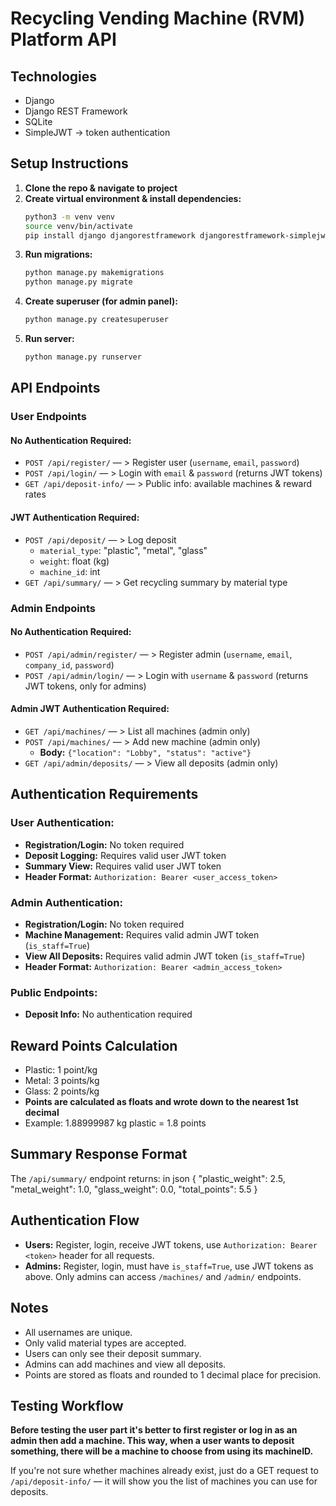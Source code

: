 # Recycling Vending Machine (RVM) Platform API

## Technologies
- Django
- Django REST Framework
- SQLite 
- SimpleJWT -> token authentication

## Setup Instructions

1. **Clone the repo & navigate to project**
2. **Create virtual environment & install dependencies:**
   ```bash
   python3 -m venv venv
   source venv/bin/activate
   pip install django djangorestframework djangorestframework-simplejwt
   ```
3. **Run migrations:**
   ```bash
   python manage.py makemigrations
   python manage.py migrate
   ```
4. **Create superuser (for admin panel):**
   ```bash
   python manage.py createsuperuser
   ```
5. **Run server:**
   ```bash
   python manage.py runserver
   ```

## API Endpoints

### User Endpoints

#### **No Authentication Required:**
- `POST /api/register/` — > Register user (`username`, `email`, `password`)
- `POST /api/login/` — > Login with `email` & `password` (returns JWT tokens)
- `GET /api/deposit-info/` — > Public info: available machines & reward rates

#### **JWT Authentication Required:**
- `POST /api/deposit/` — > Log deposit
  - `material_type`: "plastic", "metal", "glass"
  - `weight`: float (kg)
  - `machine_id`: int
- `GET /api/summary/` — > Get recycling summary by material type

### Admin Endpoints

#### **No Authentication Required:**
- `POST /api/admin/register/` — > Register admin (`username`, `email`, `company_id`, `password`)
- `POST /api/admin/login/` — > Login with `username` & `password` (returns JWT tokens, only for admins)

#### **Admin JWT Authentication Required:**
- `GET /api/machines/` — > List all machines (admin only)
- `POST /api/machines/` — > Add new machine (admin only)
  - **Body:** `{"location": "Lobby", "status": "active"}`
- `GET /api/admin/deposits/` — > View all deposits (admin only)

## Authentication Requirements

### **User Authentication:**
- **Registration/Login:** No token required
- **Deposit Logging:** Requires valid user JWT token
- **Summary View:** Requires valid user JWT token
- **Header Format:** `Authorization: Bearer <user_access_token>`

### **Admin Authentication:**
- **Registration/Login:** No token required
- **Machine Management:** Requires valid admin JWT token (`is_staff=True`)
- **View All Deposits:** Requires valid admin JWT token (`is_staff=True`)
- **Header Format:** `Authorization: Bearer <admin_access_token>`

### **Public Endpoints:**
- **Deposit Info:** No authentication required

## Reward Points Calculation
- Plastic: 1 point/kg
- Metal: 3 points/kg
- Glass: 2 points/kg
- **Points are calculated as floats and wrote down to the nearest 1st decimal**
- Example: 1.88999987 kg plastic = 1.8 points

## Summary Response Format
The `/api/summary/` endpoint returns:
in json
{
  "plastic_weight": 2.5,
  "metal_weight": 1.0,
  "glass_weight": 0.0,
  "total_points": 5.5
}


## Authentication Flow
- **Users:** Register, login, receive JWT tokens, use `Authorization: Bearer <token>` header for all requests.
- **Admins:** Register, login, must have `is_staff=True`, use JWT tokens as above. Only admins can access `/machines/` and `/admin/` endpoints.

## Notes
- All usernames are unique.
- Only valid material types are accepted.
- Users can only see their deposit summary.
- Admins can add machines and view all deposits.
- Points are stored as floats and rounded to 1 decimal place for precision.

## Testing Workflow
**Before testing the user part it's better to first register or log in as an admin then add a machine. This way, when a user wants to deposit something, there will be a machine to choose from using its machineID.**

If you're not sure whether machines already exist, just do a GET request to `/api/deposit-info/` — it will show you the list of machines you can use for deposits. 
